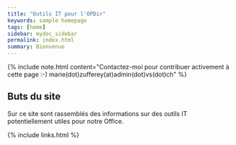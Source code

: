 ```yaml
---
title: "Outils IT pour l'OPDir"
keywords: sample homepage
tags: [home]
sidebar: mydoc_sidebar
permalink: index.html
summary: Bienvenue
---
```


{% include note.html content="Contactez-moi pour contribuer activement à cette page :-) marie(dot)zufferey(at)admin(dot)vs(dot)ch" %}

## Buts du site

Sur ce site sont rassemblés des informations sur des outils IT potentiellement utiles pour notre Office.

{% include links.html %}
